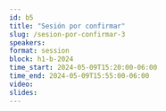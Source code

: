 ```yaml
---
id: b5
title: "Sesión por confirmar"
slug: /sesion-por-confirmar-3
speakers:
format: session
block: h1-b-2024
time_start: 2024-05-09T15:20:00-06:00
time_end: 2024-05-09T15:55:00-06:00
video:
slides:
---
```

